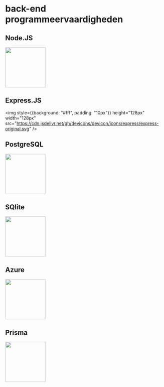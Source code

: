 # back-end programmeervaardigheden

<div style={{display: 'flex', gap: '50px'}}>
<skill>

## Node.JS

<img height="128px" width="128px" src="https://cdn.jsdelivr.net/gh/devicons/devicon/icons/nodejs/nodejs-original.svg" />

</skill>
<skill>

## Express.JS

<img style={{background: "#fff", padding: "10px"}} height="128px" width="128px" src="https://cdn.jsdelivr.net/gh/devicons/devicon/icons/express/express-original.svg" />
</skill>

</div>
<div style={{display: 'flex', gap: '50px'}}>
<skill>

## PostgreSQL

<img height="128px" width="128px" src="https://cdn.jsdelivr.net/gh/devicons/devicon/icons/postgresql/postgresql-original.svg" />
</skill>
<skill>

## SQlite

<img height="128px" width="128px" src="https://cdn.jsdelivr.net/gh/devicons/devicon/icons/sqlite/sqlite-original.svg" />
</skill> 
</div>

<div style={{display: 'flex', gap: '50px'}}>
<skill>

## Azure

<img height="128px" width="128px" src="https://cdn.jsdelivr.net/gh/devicons/devicon/icons/azure/azure-original.svg" />         
</skill>
<skill>

## Prisma

<img height="128px" width="128px" src="/img/skills/Prisma-IndigoSymbol.png" />
</skill> 
</div>
